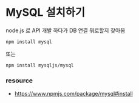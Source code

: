 # MySQL 설치하기

node.js 로 API 개발 하다가 DB 연결 뭐로할지 찾아봄

```
npm install mysql
```
또는
```
npm install mysqljs/mysql
```

### resource
- https://www.npmjs.com/package/mysql#install